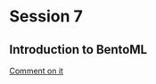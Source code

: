 # Session 7

## Introduction to BentoML

[Comment on it](https://twitter.com/_Akindele_Mike/status/1583558294882643968?s=20&t=XkX5DuL9kqIWst68bsha_Q)
